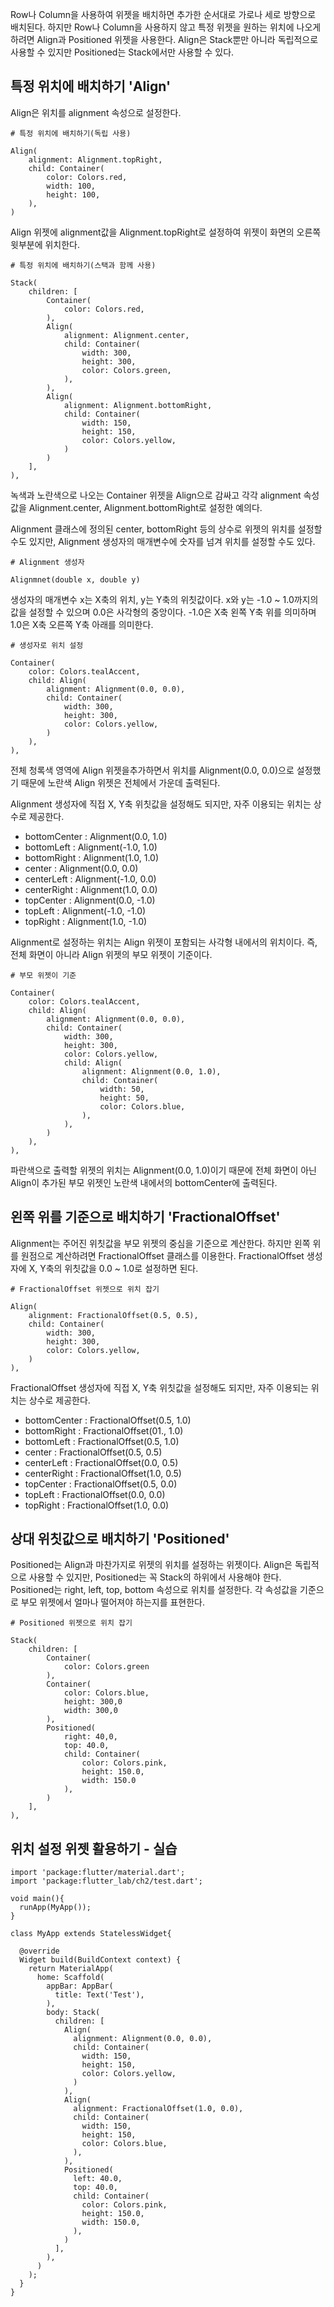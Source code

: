 Row나 Column을 사용하여 위젯을 배치하면 추가한 순서대로 가로나 세로 방향으로 배치된다. 하지만 Row나 Column을 사용하지 않고 특정 위젯을 원하는 위치에 나오게 하려면 Align과 Positioned 위젯을 사용한다. Align은 Stack뿐만 아니라 독립적으로 사용할 수 있지만 Positioned는 Stack에서만 사용할 수 있다.

## 특정 위치에 배치하기 'Align'
Align은 위치를 alignment 속성으로 설정한다.
```
# 특정 위치에 배치하기(독립 사용)

Align(
    alignment: Alignment.topRight,
    child: Container(
        color: Colors.red,
        width: 100,
        height: 100,
    ),
)
```
Align 위젯에 alignment값을 Alignment.topRight로 설정하여 위젯이 화면의 오른쪽 윗부분에 위치한다.

```
# 특정 위치에 배치하기(스택과 함께 사용)

Stack(
    children: [
        Container(
            color: Colors.red,
        ),
        Align(
            alignment: Alignment.center,
            child: Container(
                width: 300,
                height: 300,
                color: Colors.green,
            ),
        ),
        Align(
            alignment: Alignment.bottomRight,
            child: Container(
                width: 150,
                height: 150,
                color: Colors.yellow,
            )
        )
    ],
),
```
녹색과 노란색으로 나오는 Container 위젯을 Align으로 감싸고 각각 alignment 속성값을 Alignment.center, Alignment.bottomRight로 설정한 예의다.  

Alignment 클래스에 정의된 center, bottomRight 등의 상수로 위젯의 위치를 설정할 수도 있지만, Alignment 생성자의 매개변수에 숫자를 넘겨 위치를 설정할 수도 있다.
```
# Alignment 생성자

Alignmnet(double x, double y)
```
생성자의 매개변수 x는 X축의 위치, y는 Y축의 위칫값이다. x와 y는 -1.0 ~ 1.0까지의 값을 설정할 수 있으며 0.0은 사각형의 중앙이다. -1.0은 X축 왼쪽 Y축 위를 의미하며 1.0은 X축 오른쪽 Y축 아래를 의미한다.
```
# 생성자로 위치 설정

Container(
    color: Colors.tealAccent,
    child: Align(
        alignment: Alignment(0.0, 0.0),
        child: Container(
            width: 300,
            height: 300,
            color: Colors.yellow,
        )
    ),
),
```
전체 청록색 영역에 Align 위젯을추가하면서 위치를 Alignment(0.0, 0.0)으로 설정했기 때문에 노란색 Align 위젯은 전체에서 가운데 출력된다.  

Alignment 생성자에 직접 X, Y축 위칫값을 설정해도 되지만, 자주 이용되는 위치는 상수로 제공한다.
- bottomCenter : Alignment(0.0, 1.0)
- bottomLeft : Alignment(-1.0, 1.0)
- bottomRight : Alignment(1.0, 1.0)
- center : Alignment(0.0, 0.0)
- centerLeft : Alignment(-1.0, 0.0)
- centerRight : Alignment(1.0, 0.0)
- topCenter : Alignment(0.0, -1.0)
- topLeft : Alignment(-1.0, -1.0)
- topRight : Alignment(1.0, -1.0)

Alignment로 설정하는 위치는 Align 위젯이 포함되는 사각형 내에서의 위치이다. 즉, 전체 화면이 아니라 Align 위젯의 부모 위젯이 기준이다.
```
# 부모 위젯이 기준

Container(
    color: Colors.tealAccent,
    child: Align(
        alignment: Alignment(0.0, 0.0),
        child: Container(
            width: 300,
            height: 300,
            color: Colors.yellow,
            child: Align(
                alignment: Alignment(0.0, 1.0),
                child: Container(
                    width: 50,
                    height: 50,
                    color: Colors.blue,
                ),
            ),
        )
    ),
),
```
파란색으로 출력할 위젯의 위치는 Alignment(0.0, 1.0)이기 때문에 전체 화면이 아닌 Align이 추가된 부모 위젯인 노란색 내에서의 bottomCenter에 출력된다.

## 왼쪽 위를 기준으로 배치하기 'FractionalOffset'
Alignment는 주어진 위칫값을 부모 위젯의 중심을 기준으로 계산한다. 하지만 왼쪽 위를 원점으로 계산하려면 FractionalOffset 클래스를 이용한다. FractionalOffset 생성자에 X, Y축의 위칫값을 0.0 ~ 1.0로 설정하면 된다.
```
# FractionalOffset 위젯으로 위치 잡기

Align(
    alignment: FractionalOffset(0.5, 0.5),
    child: Container(
        width: 300,
        height: 300,
        color: Colors.yellow,
    )
),
```
FractionalOffset 생성자에 직접 X, Y축 위칫값을 설정해도 되지만, 자주 이용되는 위치는 상수로 제공한다.
- bottomCenter : FractionalOffset(0.5, 1.0) 
- bottomRight : FractionalOffset(01., 1.0)
- bottomLeft : FractionalOffset(0.5, 1.0)
- center : FractionalOffset(0.5, 0.5)
- centerLeft : FractionalOffset(0.0, 0.5)
- centerRight : FractionalOffset(1.0, 0.5)
- topCenter : FractionalOffset(0.5, 0.0)
- topLeft : FractionalOffset(0.0, 0.0)
- topRight : FractionalOffset(1.0, 0.0)

## 상대 위칫값으로 배치하기 'Positioned'
Positioned는 Align과 마찬가지로 위젯의 위치를 설정하는 위젯이다. Align은 독립적으로 사용할 수 있지만, Positioned는 꼭 Stack의 하위에서 사용해야 한다. Positioned는 right, left, top, bottom 속성으로 위치를 설정한다. 각 속성값을 기준으로 부모 위젯에서 얼마나 떨어져야 하는지를 표현한다.
```
# Positioned 위젯으로 위치 잡기

Stack(
    children: [
        Container(
            color: Colors.green
        ),
        Container(
            color: Colors.blue,
            height: 300,0
            width: 300,0
        ),
        Positioned(
            right: 40,0,
            top: 40.0,
            child: Container(
                color: Colors.pink,
                height: 150.0,
                width: 150.0
            ),
        )
    ],
),
```

## 위치 설정 위젯 활용하기 - 실습
```
import 'package:flutter/material.dart';
import 'package:flutter_lab/ch2/test.dart';

void main(){
  runApp(MyApp());
}

class MyApp extends StatelessWidget{

  @override
  Widget build(BuildContext context) {
    return MaterialApp(
      home: Scaffold(
        appBar: AppBar(
          title: Text('Test'),
        ),
        body: Stack(
          children: [
            Align(
              alignment: Alignment(0.0, 0.0),
              child: Container(
                width: 150,
                height: 150,
                color: Colors.yellow,
              )
            ),
            Align(
              alignment: FractionalOffset(1.0, 0.0),
              child: Container(
                width: 150,
                height: 150,
                color: Colors.blue,
              ),
            ),
            Positioned(
              left: 40.0,
              top: 40.0,
              child: Container(
                color: Colors.pink,
                height: 150.0,
                width: 150.0,
              ),
            )
          ],
        ),
      )
    );
  }
}
```
